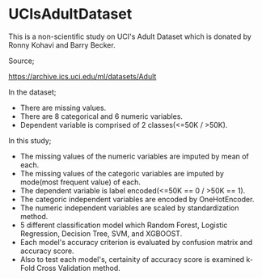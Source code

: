 # UCIsAdultDataset
 This is a non-scientific study on UCI's Adult Dataset which is donated by Ronny Kohavi and Barry Becker.
 
 
 Source;
 
 https://archive.ics.uci.edu/ml/datasets/Adult
 
 
 
 
 In the dataset;
- There are missing values.
- There are 8 categorical and 6 numeric variables.
- Dependent variable is comprised of 2 classes(<=50K / >50K).


In this study;
- The missing values of the numeric variables are imputed by mean of each.
- The missing values of the categoric variables are imputed by mode(most frequent value) of each.
- The dependent variable is label encoded(<=50K == 0 / >50K == 1).
- The categoric independent variables are encoded by OneHotEncoder.
- The numeric independent variables are scaled by standardization method. 
- 5 different classification model which Random Forest, Logistic Regression, Decision Tree, SVM, and XGBOOST.
- Each model's accuracy criterion is evaluated by confusion matrix and accuracy score.
- Also to test each model's, certainity of accuracy score is examined k-Fold Cross Validation method.
